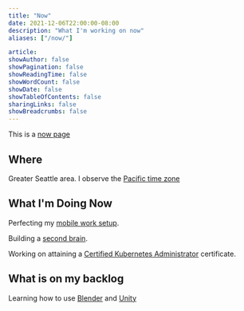 ```yaml
---
title: "Now"
date: 2021-12-06T22:00:00-08:00
description: "What I'm working on now"
aliases: ["/now/"]

article:
showAuthor: false
showPagination: false
showReadingTime: false
showWordCount: false
showDate: false
showTableOfContents: false
sharingLinks: false
showBreadcrumbs: false
---
```

This is a [now page](https://nownownow.com/about)

## Where

Greater Seattle area. I observe the [Pacific time zone](https://time.is/Seattle)

## What I'm Doing Now

Perfecting my [mobile work setup](/posts/mobile-tech-setup.html).

Building a [second brain](https://www.buildingasecondbrain.com/).

Working on attaining a [Certified Kubernetes Administrator](https://www.cncf.io/certification/cka/) certificate.

## What is on my backlog

Learning how to use [Blender](https://www.blender.org/) and [Unity](https://unity.com/)

<!-- ## What I'm considering doing -->
